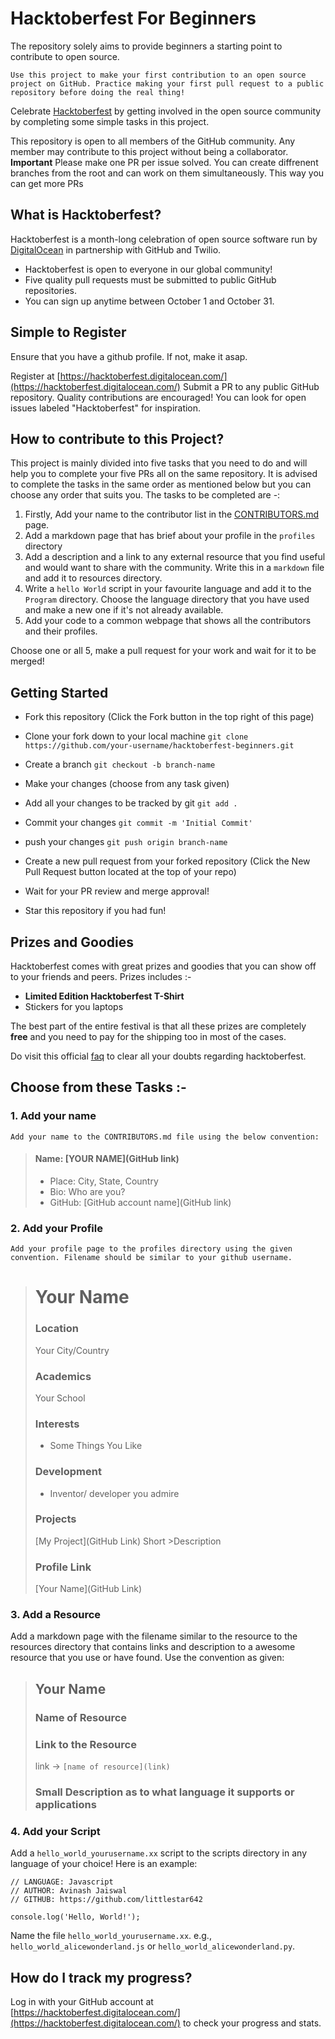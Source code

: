 # Hacktoberfest For Beginners 

The repository solely aims to provide beginners a starting point to contribute to open source. 

`Use this project to make your first contribution to an open source project on GitHub. Practice making your first pull request to a public repository before doing the real thing!`

Celebrate [Hacktoberfest](https://hacktoberfest.digitalocean.com/) by getting involved in the open source community by completing some simple tasks in this project.

This repository is open to all members of the GitHub community. Any member may contribute to this project without being a collaborator.
**Important** Please make one PR per issue solved. You can create diffrenent branches from the root and can work on them simultaneously. This way you can get more PRs

## What is Hacktoberfest?

Hacktoberfest is a month-long celebration of open source software run by [DigitalOcean](https://www.digitalocean.com/products/droplets/?_campaign=G|SEARCH|B|CORE&_adgroup=CORE|DigitalOcean&_keyword=digital%20ocean&_device=c&_copytype=biz_ad&_adposition=1t1&_medium=brand_sem&_source=google&_dkitrig=&_2dkitrig=&gclid=CjwKCAjwo_HdBRBjEiwAiPPXpEhI05LaQih9n5wYI9C1Pytg_T_zA0lvJeq-4fNZTHrAHshj3TOp9RoC0pwQAvD_BwE) in partnership with GitHub and Twilio.

* Hacktoberfest is open to everyone in our global community!
* Five quality pull requests must be submitted to public GitHub repositories.
* You can sign up anytime between October 1 and October 31.

## Simple to Register

Ensure that you have a github profile. If not, make it asap.

Register at [https://hacktoberfest.digitalocean.com/](https://hacktoberfest.digitalocean.com/) Submit a PR to any public GitHub repository. Quality contributions are encouraged! You can look for open issues labeled "Hacktoberfest" for inspiration.

## How to contribute to this Project?

This project is mainly divided into five tasks that you need to do and will help you to complete your five PRs all on the same repository. It is advised to complete the tasks in the same order as mentioned below but you can choose any order that suits you. The tasks to be completed are -:

1. Firstly, Add your name to the contributor list in the [CONTRIBUTORS.md](https://github.com/littlestar642/hacktoberfest-beginners/blob/master/CONTRIBUTORS.md) page. 
2. Add a markdown page that has brief about your profile in the `profiles` directory
3. Add a description and a link to any external resource that you find useful and would want to share with the community. Write this in a `markdown` file and add it to resources directory.
4. Write a `hello World` script in your favourite language and add it to the `Program` directory. Choose the language directory that you have used and make a new one if it's not already available.
5. Add your code to a common webpage that shows all the contributors and their profiles.

Choose one or all 5, make a pull request for your work and wait for it to be merged!


## Getting Started

* Fork this repository (Click the Fork button in the top right of this page)
* Clone your fork down to your local machine
`git clone https://github.com/your-username/hacktoberfest-beginners.git`

* Create a branch
`git checkout -b branch-name`
* Make your changes (choose from any task given)
* Add all your changes to be tracked by git 
`git add .`
* Commit your changes
`git commit -m 'Initial Commit'`
* push your changes
`git push origin branch-name`
* Create a new pull request from your forked repository (Click the New Pull Request button located at the top of your repo)
* Wait for your PR review and merge approval!
* Star this repository if you had fun!

## Prizes and Goodies

Hacktoberfest comes with great prizes and goodies that you can show off to your friends and peers. Prizes includes :-
 * **Limited Edition Hacktoberfest T-Shirt**
 * Stickers for you laptops

The best part of the entire festival is that all these prizes are completely **free** and you need to pay for the shipping too in most of the cases.

Do visit this official [faq](https://hacktoberfest.digitalocean.com/faq)
to clear all your doubts regarding hacktoberfest.

## Choose from these Tasks :-

### 1. Add your name
    Add your name to the CONTRIBUTORS.md file using the below convention:

> #### Name: [YOUR NAME](GitHub link)
> - Place: City, State, Country
> - Bio: Who are you?
> - GitHub: [GitHub account name](GitHub link) 

### 2. Add your Profile
    Add your profile page to the profiles directory using the given convention. Filename should be similar to your github username.

> # Your Name
> ### Location
> Your City/Country
> ### Academics
> Your School
>
>### Interests
>
>- Some Things You Like
>
>### Development
>
>- Inventor/ developer you admire
>
>### Projects
>
>[My Project](GitHub Link) Short >Description
>
>### Profile Link
>
>[Your Name](GitHub Link)


### 3. Add a Resource

Add a markdown page with the filename similar to the resource to the resources directory that contains links and description to a awesome resource that you use or have found. Use the convention as given:

> ## Your Name
> ### Name of Resource
> ### Link to the Resource
> link -> `[name of resource](link)`
> ### Small Description as to what language it supports or applications


### 4. Add your Script

Add a `hello_world_yourusername.xx` script to the scripts directory in any language of your choice! Here is an example:

```
// LANGUAGE: Javascript
// AUTHOR: Avinash Jaiswal
// GITHUB: https://github.com/littlestar642

console.log('Hello, World!');
```
Name the file `hello_world_yourusername.xx`. e.g., `hello_world_alicewonderland.js` or `hello_world_alicewonderland.py`.

## How do I track my progress?

Log in with your GitHub account at [https://hacktoberfest.digitalocean.com/](https://hacktoberfest.digitalocean.com/) to check your progress and stats.
